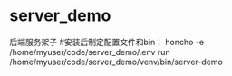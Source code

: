 # server_demo
后端服务架子
#安装后制定配置文件和bin：
honcho -e /home/myuser/code/server_demo/.env  run  /home/myuser/code/server_demo/venv/bin/server-demo

